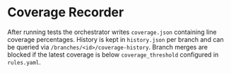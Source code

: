 # Coverage Recorder

After running tests the orchestrator writes `coverage.json` containing line
coverage percentages. History is kept in `history.json` per branch and can be
queried via `/branches/<id>/coverage-history`. Branch merges are blocked if the
latest coverage is below `coverage_threshold` configured in `rules.yaml`.
